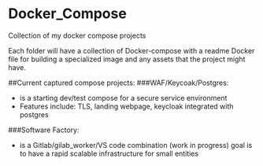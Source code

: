 # Docker_Compose
Collection of my docker compose projects 

Each folder will have a collection of Docker-compose with a readme Docker file for building a specialized image and any assets that the project might have.

##Current captured compose projects: 
###WAF/Keycoak/Postgres:
  - is a starting dev/test compose for a secure service environment
  - Features include: TLS, landing webpage, keycloak integrated with postgres

###Software Factory:
  - is a Gitlab/gilab_worker/VS code combination (work in progress) goal is to have a rapid scalable infrastructure for small entities
